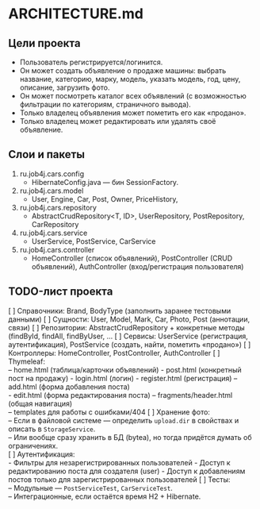 # ARCHITECTURE.md

## Цели проекта
- Пользователь регистрируется/логинится.
- Он может создать объявление о продаже машины: выбрать название, категорию, марку, модель, указать модель, год, цену, описание, загрузить фото.
- Он может посмотреть каталог всех объявлений (с возможностью фильтрации по категориям, страничного вывода).
- Только владелец объявления может пометить его как «продано».
- Только владелец может редактировать или удалять своё объявление.

## Слои и пакеты
1. ru.job4j.cars.config
   - HibernateConfig.java — бин SessionFactory.
2. ru.job4j.cars.model
   - User, Engine, Car, Post, Owner, PriceHistory, 
3. ru.job4j.cars.repository
   - AbstractCrudRepository<T, ID>, UserRepository, PostRepository, CarRepository
4. ru.job4j.cars.service
   - UserService, PostService, CarService
5. ru.job4j.cars.controller
   - HomeController (список объявлений), PostController (CRUD объявлений), AuthController (вход/регистрация пользователя)

## TODO-лист проекта

[ ] Справочники: Brand, BodyType (заполнить заранее тестовыми данными)
[ ] Сущности: User, Model, Mark, Car, Photo, Post (аннотации, связи)
[ ] Репозитории: AbstractCrudRepository + конкретные методы (findById, findAll, findByUser, …
[ ] Сервисы: UserService (регистрация, аутентификация), PostService (создать, найти, пометить «продано»)
[ ] Контроллеры: HomeController, PostController, AuthController
[ ] Thymeleaf:  
    – home.html (таблица/карточки объявлений)
    - post.html (конкретный пост на продажу)
    - login.html (логин)
    - register.html (регистрация)
    – add.html (форма добавления поста)  
    - edit.html (форма редактирования поста)
    – fragments/header.html (общая навигация)  
    – templates для работы с ошибками/404
[ ] Хранение фото:  
    – Если в файловой системе — определить `upload.dir` в свойствах и описать в `StorageService`.  
    – Или вообще сразу хранить в БД (bytea), но тогда придётся думать об ограничениях.  
[ ] Аутентификация:  
    - Фильтры для незарегистрированных пользователей
    - Доступ к редактированию поста для создателя (user)
    - Доступ к добавлениям постов только для зарегистрированных пользователей
[ ] Тесты:  
    – Модульные — `PostServiceTest`, `CarServiceTest`.  
    – Интеграционные, если остаётся время H2 + Hibernate.  


